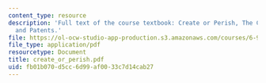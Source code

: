 ```yaml
---
content_type: resource
description: 'Full text of the course textbook: Create or Perish, The Case for Inventions
  and Patents.'
file: https://ol-ocw-studio-app-production.s3.amazonaws.com/courses/6-931-development-of-inventions-and-creative-ideas-spring-2008/fb01b070d5cc6d99af0033c7d14cab27_create_or_perish.pdf
file_type: application/pdf
resourcetype: Document
title: create_or_perish.pdf
uid: fb01b070-d5cc-6d99-af00-33c7d14cab27
---
```

